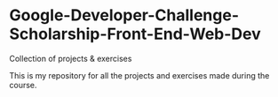 # Google-Developer-Challenge-Scholarship-Front-End-Web-Dev
Collection of projects &amp; exercises

This is my repository for all the projects and exercises made during the course.
